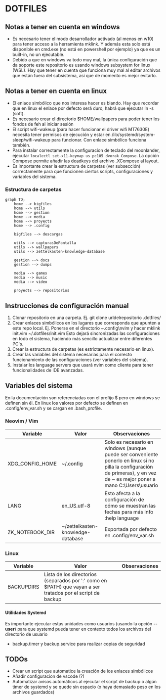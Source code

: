 # DOTFILES

## Notas a tener en cuenta en windows
 - Es necesario tener el modo desarrollador activado (al menos en w10) para tener acceso a la herramienta mklink. Y además esta solo está disponible en cmd.exe (no está en powershell por ejemplo) ya que es un built-in, no un ejecutable.
 - Debido a que en windows va todo muy mal, la única configuración que da soporte este repositorio es usando windows subsystem for linux (WSL). Hay que tener en cuenta que funciona muy mal al editar archivos que están fuera del subsistema, así que de momento es mejor evitarlo.

## Notas a tener en cuenta en linux
 - El enlace simbólico que nos interesa hacer es blando. Hay que recordar que en linux el enlace por defecto será duro, habrá que ejecutar ln -s  (soft).
 - Es necesario crear el directorio $HOME/wallpapers para poder tener los fondos de feh al iniciar sesión
 - El script wifi-wakeup (para hacer funcionar el driver wifi MT7630E) necesita tener permisos de ejecución y estar en /lib/systemd/system-sleep/wifi-wakeup para funcionar. Con enlace simbólico funciona también.
 - Para instalar correctamente la configuracion de teclado del moonlander, ejecutar `localectl set-x11-keymap us pc105 dvorak Compose`. La opción Compose permite añadir las deadkeys del archivo .XCompose al layout.
 - Es importante crear la estructura de carpetas (ver subsección) correctamente para que funcionen ciertos scripts, configuraciones y variables del sistema.

### Estructura de carpetas
```mermaid
graph TD;
    home --> bigfiles
    home --> utils
    home --> gestion
    home --> media
    home --> proyects
    home --> .config

    bigfiles --> descargas

    utils --> capturasDePantalla
    utils --> wallpapers
    utils --> zettelkasten-knowledge-database

    gestion --> docs
    gestion --> dumps

    media --> games
    media --> music
    media --> video

    proyects --> repositorios
```

## Instrucciones de configuración manual

 1. Clonar repositorio en una carpeta. Ej. git clone urldelrepositorio .dotfiles/
 2. Crear enlaces simbólicos en los lugares que corresponda que apunten a este repo local.
    Ej. Ponerse en el directorio ~\.config\nvim y hacer mklink init.vim ~/.dotfiles/init.vim
    Esto dejará sincronizadas las configuraciones en todo el sistema, haciendo más sencillo actualizar entre diferentes PC's.
 3. Crear la estructura de carpetas (es estrictamente necesario en linux).
 4. Crear las variables del sistema necesarias para el correcto funcionamiento de las configuraciones (ver variables del sistema).
 5. Instalar los language servers que usará nvim como cliente para tener funcionalidades de IDE avanzadas.

## Variables del sistema
 En la documentación son referenciadas con el prefijo $ pero en windows se definen sin él.
 En linux los valores por defecto se definen en .config/env_var.sh y se cargan en .bash_profile.

### Neovim / Vim

| Variable |Valor | Observaciones |
| -------- | ---- | ------------- |
| XDG_CONFIG_HOME | ~/.config | Solo es necesario en windows (aunque puede ser conveniente ponerlo en linux si no pilla la configuración de primeras), y en vez de ~ es mejor poner a mano C:\Users\usuario|
| LANG	| en_US.utf-8 | Esto afecta a la configuración de cómo se muestran las fechas para más info :help language|
| ZK_NOTEBOOK_DIR | ~/zettelkasten-knowledge-database | Exportada por defecto en .config/env_var.sh |

### Linux

| Variable |Valor | Observaciones |
| -------- | ---- | ------------- |
| BACKUPDIRS | Lista de los directorios (separados por ':' como en $PATH) que vayan a ser tratados por el script de backup | |

#### Utilidades Systemd

 Es importante ejecutar estas unidades como usuarios (usando la opción **--user**) para que systemd pueda tener en contexto todos los archivos del directorio de usuario
 - backup.timer y backup.service para realizar copias de seguridad

## TODOs

 - Crear un script que automatice la creación de los enlaces simbólicos
 - Añadir configuracion de vscode (?)
 - Automatizar avisos automáticos al ejecutar el script de backup o algún timer de systemd y se quede sin espacio (o haya demasiado peso en los archivos guardados)    
